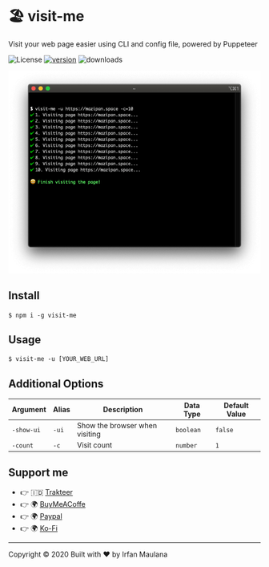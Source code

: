 # 🏖 visit-me

Visit your web page easier using CLI and config file, powered by Puppeteer

![License](https://img.shields.io/github/license/mazipan/visit-me.svg?maxAge=3600) [![version](https://img.shields.io/npm/v/visit-me.svg?maxAge=60)](https://www.npmjs.com/package/visit-me) ![downloads](https://img.shields.io/npm/dt/visit-me.svg?maxAge=3600)

![Visit Me Command](screenshoot.png)

## Install

```
$ npm i -g visit-me
```

## Usage

```
$ visit-me -u [YOUR_WEB_URL]
```

## Additional Options

| Argument   | Alias | Description                    | Data Type | Default Value |
| ---------- | ----- | ------------------------------ | --------- | ------------- |
| `-show-ui` | `-ui` | Show the browser when visiting | `boolean` | `false`       |
| `-count`   | `-c`  | Visit count                    | `number`  | `1`           |

## Support me

- 👉 🇮🇩 [Trakteer](https://trakteer.id/mazipan?utm_source=github)
- 👉 🌍 [BuyMeACoffe](https://www.buymeacoffee.com/mazipan?utm_source=github)
- 👉 🌍 [Paypal](https://www.paypal.me/mazipan?utm_source=github)
- 👉 🌍 [Ko-Fi](https://ko-fi.com/mazipan)

---

Copyright © 2020 Built with ❤️ by Irfan Maulana
